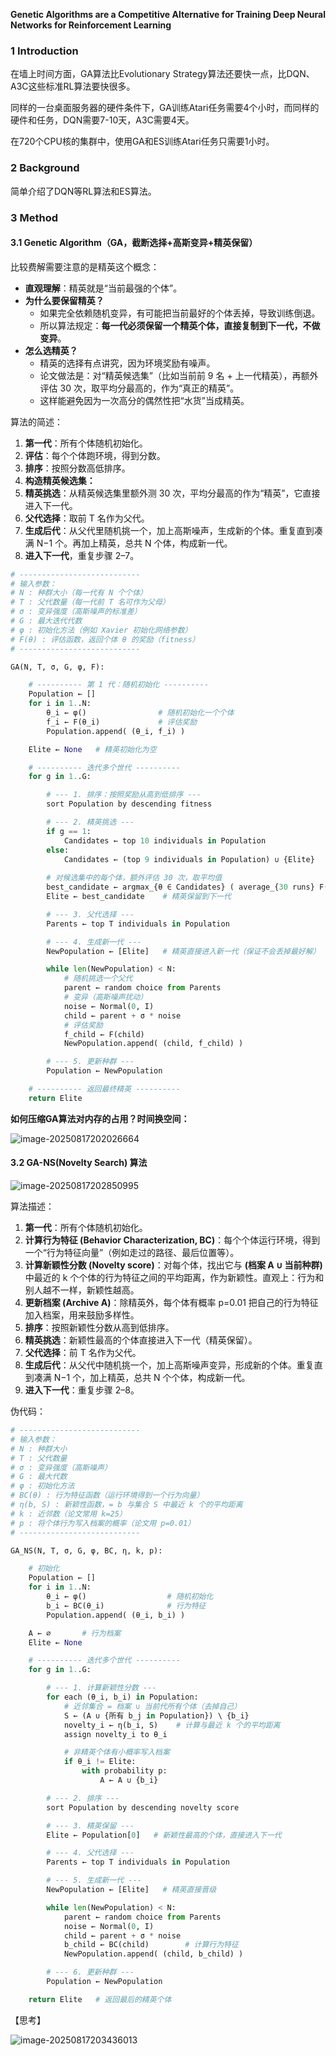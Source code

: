 **Genetic Algorithms are a Competitive Alternative for Training Deep Neural Networks for Reinforcement Learning**

### 1 Introduction

在墙上时间方面，GA算法比Evolutionary Strategy算法还要快一点，比DQN、A3C这些标准RL算法要快很多。

同样的一台桌面服务器的硬件条件下，GA训练Atari任务需要4个小时，而同样的硬件和任务，DQN需要7-10天，A3C需要4天。

在720个CPU核的集群中，使用GA和ES训练Atari任务只需要1小时。

### 2 Background

简单介绍了DQN等RL算法和ES算法。

### 3 Method

#### 3.1 Genetic Algorithm（GA，截断选择+高斯变异+精英保留）

比较费解需要注意的是精英这个概念：

- **直观理解**：精英就是“当前最强的个体”。
- **为什么要保留精英？**
  - 如果完全依赖随机变异，有可能把当前最好的个体丢掉，导致训练倒退。
  - 所以算法规定：**每一代必须保留一个精英个体，直接复制到下一代，不做变异**。
- **怎么选精英？**
  - 精英的选择有点讲究，因为环境奖励有噪声。
  - 论文做法是：对“精英候选集”（比如当前前 9 名 + 上一代精英），再额外评估 30 次，取平均分最高的，作为“真正的精英”。
  - 这样能避免因为一次高分的偶然性把“水货”当成精英。

算法的简述：

1. **第一代**：所有个体随机初始化。
2. **评估**：每个个体跑环境，得到分数。
3. **排序**：按照分数高低排序。
4. **构造精英候选集：**
5. **精英挑选**：从精英候选集里额外测 30 次，平均分最高的作为“精英”，它直接进入下一代。
6. **父代选择**：取前 T 名作为父代。
7. **生成后代**：从父代里随机挑一个，加上高斯噪声，生成新的个体。重复直到凑满 N−1 个。再加上精英，总共 N 个体，构成新一代。
8. **进入下一代**，重复步骤 2–7。

```python
# ---------------------------
# 输入参数：
# N : 种群大小（每一代有 N 个个体）
# T : 父代数量（每一代前 T 名可作为父母）
# σ : 变异强度（高斯噪声的标准差）
# G : 最大迭代代数
# φ : 初始化方法（例如 Xavier 初始化网络参数）
# F(θ) : 评估函数，返回个体 θ 的奖励（fitness）
# ---------------------------

GA(N, T, σ, G, φ, F):

    # ---------- 第 1 代：随机初始化 ----------
    Population ← []
    for i in 1..N:
        θ_i ← φ()                # 随机初始化一个个体
        f_i ← F(θ_i)             # 评估奖励
        Population.append( (θ_i, f_i) )

    Elite ← None   # 精英初始化为空

    # ---------- 迭代多个世代 ----------
    for g in 1..G:

        # --- 1. 排序：按照奖励从高到低排序 ---
        sort Population by descending fitness

        # --- 2. 精英挑选 ---
        if g == 1:
            Candidates ← top 10 individuals in Population
        else:
            Candidates ← (top 9 individuals in Population) ∪ {Elite}
        
        # 对候选集中的每个体，额外评估 30 次，取平均值
        best_candidate ← argmax_{θ ∈ Candidates} ( average_{30 runs} F(θ) )
        Elite ← best_candidate    # 精英保留到下一代

        # --- 3. 父代选择 ---
        Parents ← top T individuals in Population

        # --- 4. 生成新一代 ---
        NewPopulation ← [Elite]   # 精英直接进入新一代（保证不会丢掉最好解）

        while len(NewPopulation) < N:
            # 随机挑选一个父代
            parent ← random choice from Parents
            # 变异（高斯噪声扰动）
            noise ← Normal(0, I)
            child ← parent + σ * noise
            # 评估奖励
            f_child ← F(child)
            NewPopulation.append( (child, f_child) )

        # --- 5. 更新种群 ---
        Population ← NewPopulation

    # ---------- 返回最终精英 ----------
    return Elite

```



**如何压缩GA算法对内存的占用？时间换空间：** 

![image-20250817202026664](img/image-20250817202026664.png)



#### 3.2 GA-NS(Novelty Search) 算法

![image-20250817202850995](img/image-20250817202850995.png)

算法描述：

1. **第一代**：所有个体随机初始化。
2. **计算行为特征 (Behavior Characterization, BC)**：每个个体运行环境，得到一个“行为特征向量”（例如走过的路径、最后位置等）。
3. **计算新颖性分数 (Novelty score)**：对每个体，找出它与 **(档案 A ∪ 当前种群)** 中最近的 k 个个体的行为特征之间的平均距离，作为新颖性。直观上：行为和别人越不一样，新颖性越高。
4. **更新档案 (Archive A)**：除精英外，每个体有概率 p=0.01 把自己的行为特征加入档案，用来鼓励多样性。
5. **排序**：按照新颖性分数从高到低排序。
6. **精英挑选**：新颖性最高的个体直接进入下一代（精英保留）。
7. **父代选择**：前 T 名作为父代。
8. **生成后代**：从父代中随机挑一个，加上高斯噪声变异，形成新的个体。重复直到凑满 N−1 个，加上精英，总共 N 个个体，构成新一代。
9. **进入下一代**：重复步骤 2–8。

伪代码：

```python
# ---------------------------
# 输入参数：
# N : 种群大小
# T : 父代数量
# σ : 变异强度（高斯噪声）
# G : 最大代数
# φ : 初始化方法
# BC(θ) : 行为特征函数（运行环境得到一个行为向量）
# η(b, S) : 新颖性函数，= b 与集合 S 中最近 k 个的平均距离
# k : 近邻数（论文常用 k=25）
# p : 将个体行为写入档案的概率（论文用 p=0.01）
# ---------------------------

GA_NS(N, T, σ, G, φ, BC, η, k, p):

    # 初始化
    Population ← []
    for i in 1..N:
        θ_i ← φ()                  # 随机初始化
        b_i ← BC(θ_i)              # 行为特征
        Population.append( (θ_i, b_i) )

    A ← ∅       # 行为档案
    Elite ← None

    # ---------- 迭代多个世代 ----------
    for g in 1..G:

        # --- 1. 计算新颖性分数 ---
        for each (θ_i, b_i) in Population:
            # 近邻集合 = 档案 ∪ 当前代所有个体（去掉自己）
            S ← (A ∪ {所有 b_j in Population}) \ {b_i}
            novelty_i ← η(b_i, S)    # 计算与最近 k 个的平均距离
            assign novelty_i to θ_i

            # 非精英个体有小概率写入档案
            if θ_i != Elite:
                with probability p:
                    A ← A ∪ {b_i}

        # --- 2. 排序 ---
        sort Population by descending novelty score

        # --- 3. 精英保留 ---
        Elite ← Population[0]   # 新颖性最高的个体，直接进入下一代

        # --- 4. 父代选择 ---
        Parents ← top T individuals in Population

        # --- 5. 生成新一代 ---
        NewPopulation ← [Elite]   # 精英直接晋级

        while len(NewPopulation) < N:
            parent ← random choice from Parents
            noise ← Normal(0, I)
            child ← parent + σ * noise
            b_child ← BC(child)        # 计算行为特征
            NewPopulation.append( (child, b_child) )

        # --- 6. 更新种群 ---
        Population ← NewPopulation

    return Elite   # 返回最后的精英个体

```

【思考】

![image-20250817203436013](img/image-20250817203436013.png)